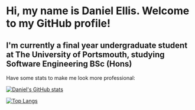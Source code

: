 # Hi, my name is Daniel Ellis. Welcome to my GitHub profile!

## I'm currently a final year undergraduate student at The University of Portsmouth, studying Software Engineering BSc (Hons)

Have some stats to make me look more professional:

[![Daniel's GitHub stats](https://github-readme-stats.vercel.app/api?username=up940148&theme=vision-friendly-dark)](https://github.com/anuraghazra/github-readme-stats)

[![Top Langs](https://github-readme-stats.vercel.app/api/top-langs/?username=up940148&hide=tex,makefile&langs_count=10&theme=vision-friendly-dark)](https://github.com/anuraghazra/github-readme-stats)
<!--
**UP940148/up940148** is a ✨ _special_ ✨ repository because its `README.md` (this file) appears on your GitHub profile.

Here are some ideas to get you started:

- 🔭 I’m currently working on ...
- 🌱 I’m currently learning ...
- 👯 I’m looking to collaborate on ...
- 🤔 I’m looking for help with ...
- 💬 Ask me about ...
- 📫 How to reach me: ...
- 😄 Pronouns: ...
- ⚡ Fun fact: ...
-->
